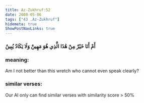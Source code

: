 ```yaml
---
title: Az-Zukhruf:52
date: 2008-05-06
tags: ["43 .Az-Zukhruf"]
hidemeta: true 
ShowPostNavLinks: true 
---
```

### أَمْ أَنَا خَيْرٌ مِنْ هَٰذَا الَّذِي هُوَ مَهِينٌ وَلَا يَكَادُ يُبِينُ
### meaning: 
Am I not better than this wretch who cannot even speak clearly?
### similar verses: 

Our AI only can find similar verses with similarity score > 50% 




